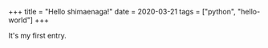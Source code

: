 +++
title = "Hello shimaenaga!"
date = 2020-03-21
tags = ["python", "hello-world"]
+++

It's my first entry.
